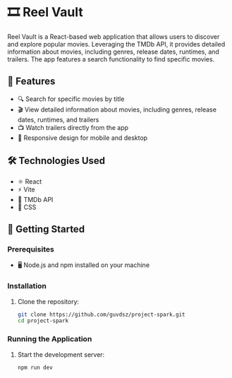 # 🎞️ Reel Vault
Reel Vault is a React-based web application that allows users to discover and explore popular movies. Leveraging the TMDb API, it provides detailed information about movies, including genres, release dates, runtimes, and trailers. The app features a search functionality to find specific movies.

## 🌟 Features
- 🔍 Search for specific movies by title
- 🎬 View detailed information about movies, including genres, release dates, runtimes, and trailers
- 📺 Watch trailers directly from the app
- 📱 Responsive design for mobile and desktop

## 🛠️ Technologies Used
- ⚛️ React
- ⚡ Vite
- 🎥 TMDb API
- 🎨 CSS

## 🚀 Getting Started
### Prerequisites
- 🖥️ Node.js and npm installed on your machine

### Installation
1. Clone the repository:

   ```sh
   git clone https://github.com/guvdsz/project-spark.git
   cd project-spark

### Running the Application

1. Start the development server:

   ```sh
   npm run dev

